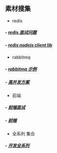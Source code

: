 ## 素材搜集

 * redis 

##### - [redis 面试问题](https://baijiahao.baidu.com/s?id=1660009541007805174&wfr=spider&for=pc)
##### - [redis nodejs client lib](https://github.com/NodeRedis/node-redis)

 * rabbitmq 

##### - [rabbitmq 示例](https://www.rabbitmq.com/getstarted.html)
##### - [高并发方案](https://www.cnblogs.com/cn-sbo/p/10853469.html)
 
 * 前端

##### - [前端面试](https://www.cnblogs.com/qianguyihao/p/8776837.html)
##### - [前端](https://github.com/qianguyihao/Web)

 * 全系列 集合

##### - [开发全系列](https://github.com/EbookFoundation/free-programming-books/blob/master/free-programming-books-zh.md)

